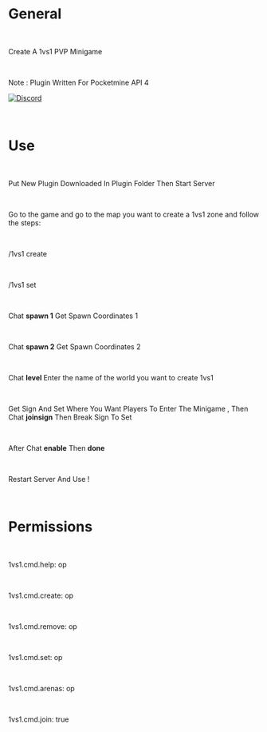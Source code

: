 # General

<br>

Create A 1vs1 PVP Minigame

<br>

Note : Plugin Written For Pocketmine API 4


[![Discord](https://img.shields.io/discord/965662639168569394.svg?label=&logo=discord&logoColor=ffffff&color=7389D8&labelColor=6A7EC2)](https://discord.gg/KrjD6t9HJt)


<br>

# Use

<br>

Put New Plugin Downloaded In Plugin Folder Then Start Server

<br>

Go to the game and go to the map you want to create a 1vs1 zone and follow the steps:

<br>

/1vs1 create **<name>**

<br>

/1vs1 set **<name>**

<br>

Chat **spawn 1** Get Spawn Coordinates 1

<br>

Chat **spawn 2** Get Spawn Coordinates 2

<br>

Chat **level <nameworld>** Enter the name of the world you want to create 1vs1

<br>

Get Sign And Set Where You Want Players To Enter The Minigame , Then Chat **joinsign** Then Break Sign To Set

<br>

After Chat **enable** Then **done**

<br>

Restart Server And Use !

<br>

# Permissions

<br>

  1vs1.cmd.help: op

<br>

  1vs1.cmd.create: op

<br>

  1vs1.cmd.remove: op

<br>

  1vs1.cmd.set: op

<br>

  1vs1.cmd.arenas: op

<br>

  1vs1.cmd.join: true

